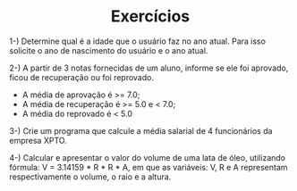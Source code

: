 <h1 align="center">
   Exercícios
</h1>

1-) Determine qual é a idade que o usuário faz no ano atual. Para isso solicite o ano de nascimento do usuário e o ano atual.

2-) A partir de 3 notas fornecidas de um aluno, informe se ele foi aprovado, ficou de recuperação ou foi reprovado. 
   - A média de aprovação é >= 7.0; 
   - A média de recuperação é >= 5.0 e < 7.0; 
   - A média do reprovado é < 5.0

3-) Crie um programa que calcule a média salarial de 4 funcionários da empresa XPTO.

4-) Calcular e apresentar o valor do volume de uma lata de óleo, utilizando fórmula: V = 3.14159 * R * R * A, em que as variáveis: V, R e A representam respectivamente o volume, o raio e a altura.
